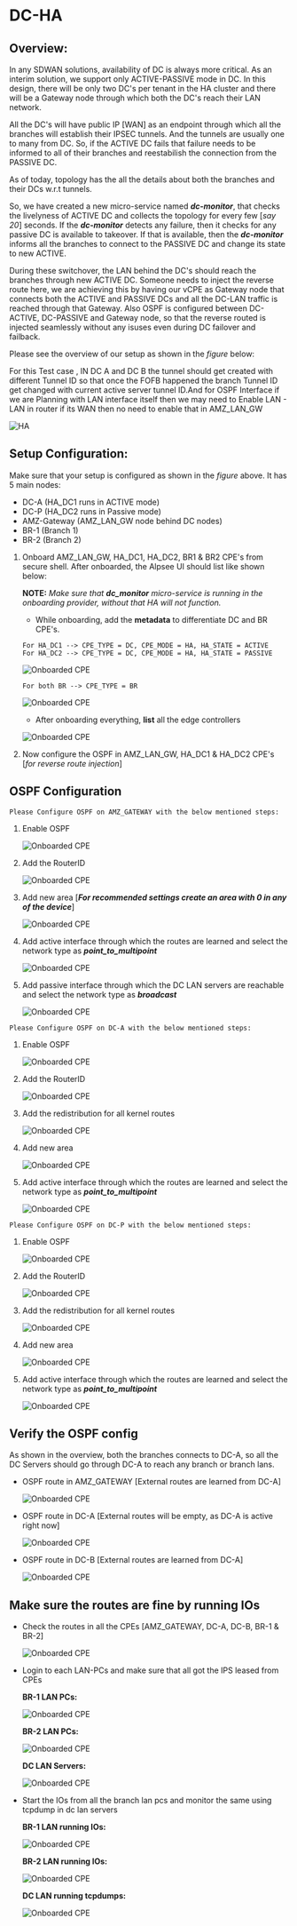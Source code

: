 # DC-HA

## Overview: 

In any SDWAN solutions, availability of DC is always more critical.
As an interim solution, we support only ACTIVE-PASSIVE mode in DC.
In this design, there will be only two DC's per tenant in the HA cluster and there will be a Gateway node through which both the DC's reach their LAN network.

All the DC's will have public IP [WAN] as an endpoint through which all the branches will establish their IPSEC tunnels.
And the tunnels are usually one to many from DC.  So, if the ACTIVE DC fails that failure needs to be informed to all of their branches and reestabilish the connection from the PASSIVE DC.

As of today, topology has the all the details about both the branches and their DCs w.r.t tunnels.

So, we have created a new micro-service named __*dc-monitor*__, that checks the livelyness of ACTIVE DC and collects the topology for every few [*say 20*] seconds.  If the __*dc-monitor*__ detects any failure, then it checks for any passive DC is available to takeover.  If that is available, then the __*dc-monitor*__ informs all the branches to connect to the PASSIVE DC and change its state to new ACTIVE.

During these switchover, the LAN behind the DC's should reach the branches through new ACTIVE DC.  Someone needs to inject the reverse route here, we are achieving this by having our vCPE as Gateway node that connects both the ACTIVE and PASSIVE DCs and all the DC-LAN traffic is reached through that Gateway.  Also OSPF is configured between DC-ACTIVE, DC-PASSIVE and Gateway node, so that the reverse routed is injected seamlessly without any isuses even during DC failover and failback.

Please see the overview of our setup as shown in the *figure* below:

For this Test case , IN DC A and DC B the tunnel should get created with different Tunnel ID so that  once the FOFB happened the branch Tunnel ID get changed with current active server tunnel ID.And for OSPF Interface if we are Planning with LAN interface itself then we may need to Enable LAN - LAN in router if its WAN then no need to enable that in AMZ_LAN_GW

![HA](images/dc-ha-overview.png)

## Setup Configuration:

Make sure that your setup is configured as shown in the *figure* above.
It has 5 main nodes:
- DC-A (HA_DC1 runs in ACTIVE mode)
- DC-P (HA_DC2 runs in Passive mode)
- AMZ-Gateway (AMZ_LAN_GW node behind DC nodes)
- BR-1 (Branch 1)
- BR-2 (Branch 2)

1) Onboard AMZ_LAN_GW, HA_DC1, HA_DC2, BR1 & BR2 CPE's from secure shell. After onboarded, the Alpsee UI should list like shown below:

    __NOTE:__
    *Make sure that __dc_monitor__ micro-service is running in the onboarding provider, without that HA will not function.*

    - While onboarding, add the __metadata__ to differentiate DC and BR CPE's.

    ```
    For HA_DC1 --> CPE_TYPE = DC, CPE_MODE = HA, HA_STATE = ACTIVE
    For HA_DC2 --> CPE_TYPE = DC, CPE_MODE = HA, HA_STATE = PASSIVE
    ```

    ![Onboarded CPE](images/dc_metadata.png)

    ```
    For both BR --> CPE_TYPE = BR
    ```

    ![Onboarded CPE](images/br_metadata.png)

    - After onboarding everything, __list__ all the edge controllers

    ![Onboarded CPE](images/onboarded_cpes.png)

6) Now configure the OSPF in AMZ_LAN_GW, HA_DC1 & HA_DC2 CPE's [*for reverse route injection*]

## OSPF Configuration

```
Please Configure OSPF on AMZ_GATEWAY with the below mentioned steps:
```

1) Enable OSPF

    ![Onboarded CPE](images/enable_ospf.png)

2) Add the RouterID

    ![Onboarded CPE](images/amz_router_id.png)

3) Add new area [__*For recommended settings create an area with 0 in any of the device*__]

    ![Onboarded CPE](images/add_area.png)

4) Add active interface through which the routes are learned and select the network type as __*point_to_multipoint*__

    ![Onboarded CPE](images/amz_add_interface-1.png)

5) Add passive interface through which the DC LAN servers are reachable and select the network type as __*broadcast*__

    ![Onboarded CPE](images/amz_add_interface-2.png)


```
Please Configure OSPF on DC-A with the below mentioned steps:
```

1) Enable OSPF

    ![Onboarded CPE](images/enable_ospf.png)

2) Add the RouterID

    ![Onboarded CPE](images/dc1_router_id.png)

3) Add the redistribution for all kernel routes

    ![Onboarded CPE](images/route_redistribution.png)

4) Add new area

    ![Onboarded CPE](images/add_area.png)

4) Add active interface through which the routes are learned and select the network type as __*point_to_multipoint*__

    ![Onboarded CPE](images/dc_add_interface.png)


```
Please Configure OSPF on DC-P with the below mentioned steps:
```

1) Enable OSPF

    ![Onboarded CPE](images/enable_ospf.png)

2) Add the RouterID

    ![Onboarded CPE](images/dc2_router_id.png)

3) Add the redistribution for all kernel routes

    ![Onboarded CPE](images/route_redistribution.png)

4) Add new area

    ![Onboarded CPE](images/add_area.png)

4) Add active interface through which the routes are learned and select the network type as __*point_to_multipoint*__

    ![Onboarded CPE](images/dc_add_interface.png)


## Verify the OSPF config

As shown in the overview, both the branches connects to DC-A, so all the DC Servers should go through DC-A to reach any branch or branch lans.

- OSPF route in AMZ_GATEWAY [External routes are learned from DC-A]

    ![Onboarded CPE](images/amz_ospf_route.png)

- OSPF route in DC-A [External routes will be empty, as DC-A is active right now]

    ![Onboarded CPE](images/dc1_ospf_route.png)

- OSPF route in DC-B [External routes are learned from DC-A]

    ![Onboarded CPE](images/dc2_ospf_route.png)


## Make sure the routes are fine by running IOs

- Check the routes in all the CPEs [AMZ_GATEWAY, DC-A, DC-B, BR-1 & BR-2]

    ![Onboarded CPE](images/routes_all_cpe.png)

- Login to each LAN-PCs and make sure that all got the IPS leased from CPEs

    __BR-1 LAN PCs:__

    ![Onboarded CPE](images/br1_lan_pcs.png)

    __BR-2 LAN PCs:__

    ![Onboarded CPE](images/br2_lan_pcs.png)

    __DC LAN Servers:__

    ![Onboarded CPE](images/dc_lan_servers.png)

- Start the IOs from all the branch lan pcs and monitor the same using tcpdump in dc lan servers

    __BR-1 LAN running IOs:__

    ![Onboarded CPE](images/br1_lan_ios.png)

    __BR-2 LAN running IOs:__

    ![Onboarded CPE](images/br2_lan_ios.png)


    __DC LAN running tcpdumps:__

    ![Onboarded CPE](images/dc_lan_tcpdump.png)
